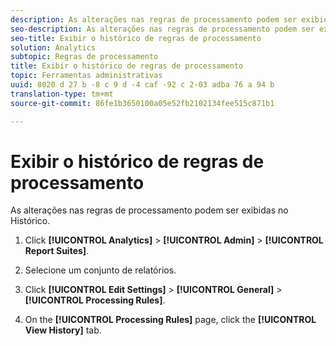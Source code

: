 ```yaml
---
description: As alterações nas regras de processamento podem ser exibidas no Histórico.
seo-description: As alterações nas regras de processamento podem ser exibidas no Histórico.
seo-title: Exibir o histórico de regras de processamento
solution: Analytics
subtopic: Regras de processamento
title: Exibir o histórico de regras de processamento
topic: Ferramentas administrativas
uuid: 8020 d 27 b -8 c 9 d -4 caf -92 c 2-03 adba 76 a 94 b
translation-type: tm+mt
source-git-commit: 86fe1b3650100a05e52fb2102134fee515c871b1

---
```



# Exibir o histórico de regras de processamento

As alterações nas regras de processamento podem ser exibidas no Histórico.

1. Click **[!UICONTROL Analytics]** &gt; **[!UICONTROL Admin]** &gt; **[!UICONTROL Report Suites]**.
1. Selecione um conjunto de relatórios.
1. Click **[!UICONTROL Edit Settings]** &gt; **[!UICONTROL General]** &gt; **[!UICONTROL Processing Rules]**.

1. On the **[!UICONTROL Processing Rules]** page, click the **[!UICONTROL View History]** tab.
